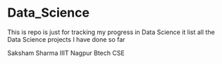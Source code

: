 # Data_Science

This is repo is just for tracking my progress in Data Science it list all the Data Science projects I have done so far 

Saksham Sharma
IIIT Nagpur
Btech CSE
